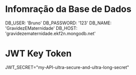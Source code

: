 # Infomração da Base de Dados
DB_USER: 'Bruno'
DB_PASSWORD: '123'
DB_NAME: 'GravidezEMaternidade'
DB_HOST: 'gravidezematernidade.ekf2n.mongodb.net'

# JWT Key Token
JWT_SECRET="my-API-ultra-secure-and-ultra-long-secret"
